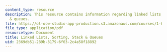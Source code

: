 ```yaml
---
content_type: resource
description: This resource contains information regarding linked lists, sorting, stack
  & queues.
file: https://ol-ocw-studio-app-production.s3.amazonaws.com/courses/1-00-introduction-to-computers-and-engineering-problem-solving-spring-2012/2369db51289b31796f032c4a58f18892_MIT1_00S12_REC_12.pdf
file_type: application/pdf
resourcetype: Document
title: Linked Lists, Sorting, Stack & Queues
uid: 2369db51-289b-3179-6f03-2c4a58f18892
---
```

